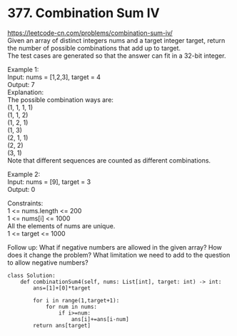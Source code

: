 # 377. Combination Sum IV
https://leetcode-cn.com/problems/combination-sum-iv/  
Given an array of distinct integers nums and a target integer target, return the number of possible combinations that add up to target.  
The test cases are generated so that the answer can fit in a 32-bit integer.   

Example 1:  
Input: nums = [1,2,3], target = 4  
Output: 7   
Explanation:  
The possible combination ways are:  
(1, 1, 1, 1)  
(1, 1, 2)  
(1, 2, 1)  
(1, 3)  
(2, 1, 1)  
(2, 2)  
(3, 1)  
Note that different sequences are counted as different combinations.  

Example 2:  
Input: nums = [9], target = 3  
Output: 0  

Constraints:   
1 <= nums.length <= 200  
1 <= nums[i] <= 1000  
All the elements of nums are unique.  
1 <= target <= 1000  

Follow up: What if negative numbers are allowed in the given array? How does it change the problem? What limitation we need to add to the question to allow negative numbers?

``` python3
class Solution:
    def combinationSum4(self, nums: List[int], target: int) -> int:
        ans=[1]+[0]*target
        
        for i in range(1,target+1):
            for num in nums:
                if i>=num:
                    ans[i]+=ans[i-num]
        return ans[target]
```
